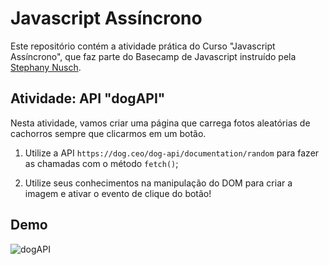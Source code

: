 # Javascript Assíncrono

Este repositório contém a atividade prática do Curso "Javascript Assíncrono", que faz parte do Basecamp de Javascript instruído pela [Stephany Nusch](https://github.com/stebsnusch).

## Atividade: API "dogAPI"

Nesta atividade, vamos criar uma página que carrega fotos aleatórias de cachorros sempre que clicarmos em um botão.

1. Utilize a API `https://dog.ceo/dog-api/documentation/random` para fazer as chamadas com o método `fetch()`;

2. Utilize seus conhecimentos na manipulação do DOM para criar a imagem e ativar o evento de clique do botão!

## Demo

![dogAPI](./dogs.gif)
